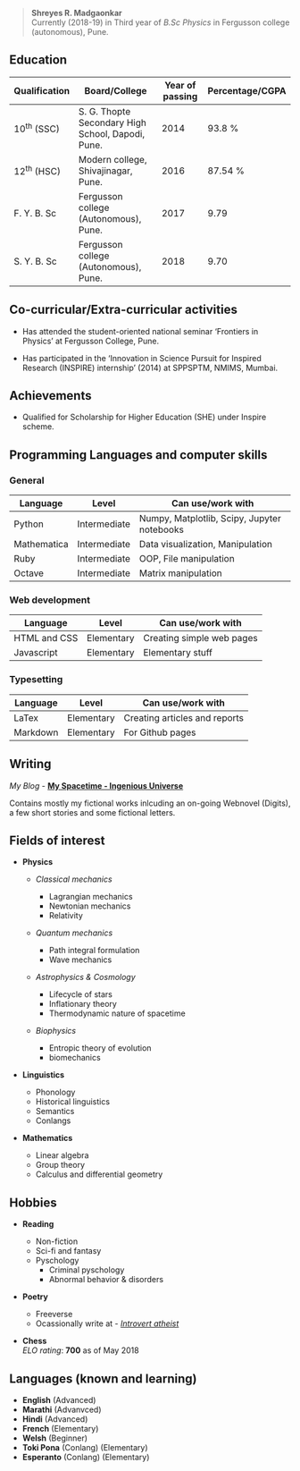 > **Shreyes R. Madgaonkar**  
> Currently \(2018-19) in Third year of _B.Sc Physics_ in Fergusson college \(autonomous), Pune. 

## Education

| Qualification | Board/College | Year of passing | Percentage/CGPA |
|---------------|---------------|-----------------|-----------------|
|     10<sup>th</sup> (SSC)     |S. G. Thopte Secondary High School, Dapodi, Pune.      |       2014      |     93.8 %      |
|     12<sup>th</sup> (HSC)     |Modern college, Shivajinagar, Pune.             |       2016      |     87.54 %     |   
|   F. Y. B. Sc                 |Fergusson college (Autonomous), Pune.           |       2017      |   9.79          |   
|   S. Y. B. Sc                 |Fergusson college (Autonomous), Pune.           |       2018      |   9.70          | 


## Co-curricular/Extra-curricular activities

- Has attended the student-oriented national seminar
‘Frontiers in Physics’ at Fergusson College, Pune.  

- Has participated in the ‘Innovation in Science Pursuit for
Inspired Research (INSPIRE) internship’ (2014) at
SPPSPTM, NMIMS, Mumbai.


## Achievements

- Qualified for Scholarship for Higher Education (SHE)
under Inspire scheme.


## Programming Languages and computer skills 



### General

|Language             | Level                 | Can use/work with          |
|---------------------|-----------------------|----------------------------|
|  Python             |Intermediate           |Numpy, Matplotlib, Scipy, Jupyter notebooks    |
|  Mathematica        |Intermediate           |Data visualization, Manipulation          |
|  Ruby               |Intermediate           |OOP, File manipulation      |
|  Octave             |Intermediate           |Matrix manipulation      |




### Web development

|Language             | Level                 | Can use/work with          |
|---------------------|-----------------------|----------------------------|
|  HTML and CSS       |Elementary             |Creating simple web pages   |
|  Javascript         |Elementary             | Elementary stuff           |




### Typesetting

|Language             | Level                 | Can use/work with              |
|---------------------|-----------------------|--------------------------------|
|  LaTex              | Elementary            |  Creating articles and reports |
| Markdown            | Elementary            |  For Github pages              |




## Writing

_My Blog_ - [**My Spacetime - Ingenious Universe**](https://ingeniousuniverse.wordpress.com/)  

Contains mostly my fictional works inlcuding an on-going Webnovel \(Digits), a few short stories and some fictional letters.



## Fields of interest

- **Physics** 

  - _Classical mechanics_ 
    - Lagrangian mechanics 
    - Newtonian mechanics
    - Relativity
    
  - _Quantum mechanics_
    - Path integral formulation
    - Wave mechanics
    
  - _Astrophysics & Cosmology_
    - Lifecycle of stars
    - Inflationary theory
    - Thermodynamic nature of spacetime
    
  - _Biophysics_
    - Entropic theory of evolution
    - biomechanics


- **Linguistics**
  - Phonology
  - Historical linguistics
  - Semantics
  - Conlangs
  
  
- **Mathematics**
  - Linear algebra
  - Group theory
  - Calculus and differential geometry
  

## Hobbies

- **Reading**
  - Non-fiction
  - Sci-fi and fantasy
  - Pyschology
    - Criminal pyschology
    - Abnormal behavior & disorders
    
- **Poetry**
  - Freeverse
  - Ocassionally write at - [_Introvert atheist_](https://introvertatheist.wordpress.com)
  
- **Chess**  
_ELO rating_: **700** as of May 2018
  
  
  
## Languages \(known and learning)

- **English** \(Advanced)
- **Marathi** \(Advanvced)
- **Hindi** \(Advanced)
- **French** \(Elementary)
- **Welsh** \(Beginner)
- **Toki Pona** \(Conlang) \(Elementary)
- **Esperanto** \(Conlang) \(Elementary)



